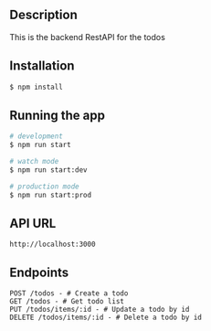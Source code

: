 ## Description
This is the backend RestAPI for the todos

## Installation

```bash
$ npm install
```

## Running the app

```bash
# development
$ npm run start

# watch mode
$ npm run start:dev

# production mode
$ npm run start:prod
```

## API URL
```
http://localhost:3000
```

## Endpoints

```
POST /todos - # Create a todo
GET /todos - # Get todo list
PUT /todos/items/:id - # Update a todo by id
DELETE /todos/items/:id - # Delete a todo by id
```